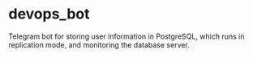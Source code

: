 # devops_bot

Telegram bot for storing user information in PostgreSQL, which runs in replication mode, and monitoring the database server.
